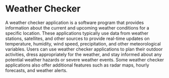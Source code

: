 # Weather Checker
A weather checker application is a software program that provides information about the current and upcoming weather conditions for a specific location. These applications typically use data from weather stations, satellites, and other sources to provide real-time updates on temperature, humidity, wind speed, precipitation, and other meteorological variables. Users can use weather checker applications to plan their outdoor activities, dress appropriately for the weather, and stay informed about any potential weather hazards or severe weather events. Some weather checker applications also offer additional features such as radar maps, hourly forecasts, and weather alerts.

